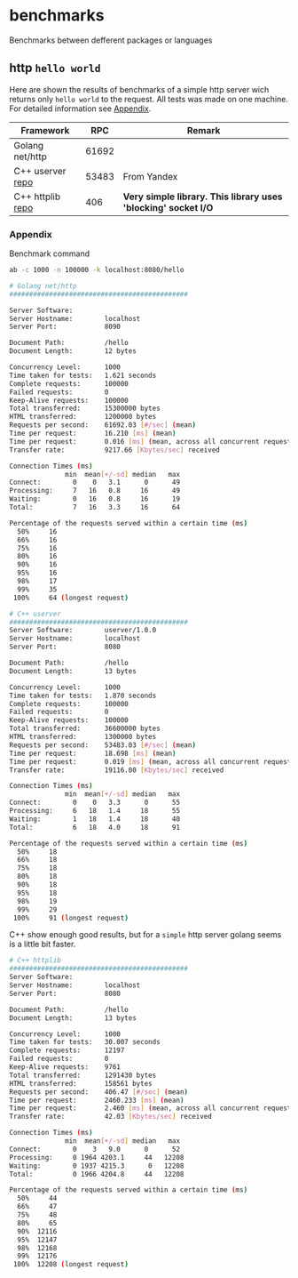 # benchmarks
Benchmarks between defferent packages or languages 

## http `hello world`

Here are shown the results of benchmarks of a simple http server wich returns only `hello world` to the request.
All tests was made on one machine. For detailed information see [Appendix](#appendix).

| Framework                                                        | RPC   | Remark                                                               |
|------------------------------------------------------------------|-------|----------------------------------------------------------------------|
| Golang net/http                                                  | 61692 |                                                                      |
| C++ userver [repo](https://github.com/userver-framework/userver) | 53483 | From Yandex                                                          |
| C++ httplib [repo](https://github.com/yhirose/cpp-httplib)       | 406   | **Very simple library.** **This library uses 'blocking' socket I/O** |


### Appendix

Benchmark command
```bash
ab -c 1000 -n 100000 -k localhost:8080/hello
```

```bash
# Golang net/http
#############################################

Server Software:        
Server Hostname:        localhost
Server Port:            8090

Document Path:          /hello
Document Length:        12 bytes

Concurrency Level:      1000
Time taken for tests:   1.621 seconds
Complete requests:      100000
Failed requests:        0
Keep-Alive requests:    100000
Total transferred:      15300000 bytes
HTML transferred:       1200000 bytes
Requests per second:    61692.03 [#/sec] (mean)
Time per request:       16.210 [ms] (mean)
Time per request:       0.016 [ms] (mean, across all concurrent requests)
Transfer rate:          9217.66 [Kbytes/sec] received

Connection Times (ms)
              min  mean[+/-sd] median   max
Connect:        0    0   3.1      0      49
Processing:     7   16   0.8     16      49
Waiting:        0   16   0.8     16      19
Total:          7   16   3.3     16      64

Percentage of the requests served within a certain time (ms)
  50%     16
  66%     16
  75%     16
  80%     16
  90%     16
  95%     16
  98%     17
  99%     35
 100%     64 (longest request)
```



```bash
# C++ userver
#############################################
Server Software:        userver/1.0.0
Server Hostname:        localhost
Server Port:            8080

Document Path:          /hello
Document Length:        13 bytes

Concurrency Level:      1000
Time taken for tests:   1.870 seconds
Complete requests:      100000
Failed requests:        0
Keep-Alive requests:    100000
Total transferred:      36600000 bytes
HTML transferred:       1300000 bytes
Requests per second:    53483.03 [#/sec] (mean)
Time per request:       18.698 [ms] (mean)
Time per request:       0.019 [ms] (mean, across all concurrent requests)
Transfer rate:          19116.00 [Kbytes/sec] received

Connection Times (ms)
              min  mean[+/-sd] median   max
Connect:        0    0   3.3      0      55
Processing:     6   18   1.4     18      55
Waiting:        1   18   1.4     18      40
Total:          6   18   4.0     18      91

Percentage of the requests served within a certain time (ms)
  50%     18
  66%     18
  75%     18
  80%     18
  90%     18
  95%     18
  98%     19
  99%     29
 100%     91 (longest request)
```

C++ show enough good results, but for a `simple` http server golang seems is a little bit faster.

```bash
# C++ httplib
#############################################
Server Software:        
Server Hostname:        localhost
Server Port:            8080

Document Path:          /hello
Document Length:        13 bytes

Concurrency Level:      1000
Time taken for tests:   30.007 seconds
Complete requests:      12197
Failed requests:        0
Keep-Alive requests:    9761
Total transferred:      1291430 bytes
HTML transferred:       158561 bytes
Requests per second:    406.47 [#/sec] (mean)
Time per request:       2460.233 [ms] (mean)
Time per request:       2.460 [ms] (mean, across all concurrent requests)
Transfer rate:          42.03 [Kbytes/sec] received

Connection Times (ms)
              min  mean[+/-sd] median   max
Connect:        0    3   9.0      0      52
Processing:     0 1964 4203.1     44   12208
Waiting:        0 1937 4215.3      0   12208
Total:          0 1966 4204.8     44   12208

Percentage of the requests served within a certain time (ms)
  50%     44
  66%     47
  75%     48
  80%     65
  90%  12116
  95%  12147
  98%  12168
  99%  12176
 100%  12208 (longest request)
```
